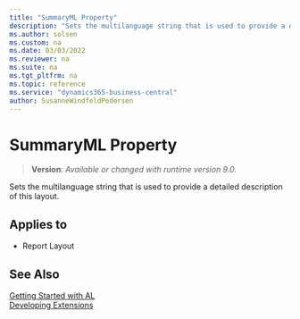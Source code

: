 ```yaml
---
title: "SummaryML Property"
description: "Sets the multilanguage string that is used to provide a detailed description of this layout."
ms.author: solsen
ms.custom: na
ms.date: 03/03/2022
ms.reviewer: na
ms.suite: na
ms.tgt_pltfrm: na
ms.topic: reference
ms.service: "dynamics365-business-central"
author: SusanneWindfeldPedersen
---
```

[//]: # (START>DO_NOT_EDIT)
[//]: # (IMPORTANT:Do not edit any of the content between here and the END>DO_NOT_EDIT.)
[//]: # (Any modifications should be made in the .xml files in the ModernDev repo.)
# SummaryML Property
> **Version**: _Available or changed with runtime version 9.0._

Sets the multilanguage string that is used to provide a detailed description of this layout.

## Applies to
-   Report Layout

[//]: # (IMPORTANT: END>DO_NOT_EDIT)
## See Also  
[Getting Started with AL](../devenv-get-started.md)  
[Developing Extensions](../devenv-dev-overview.md)  